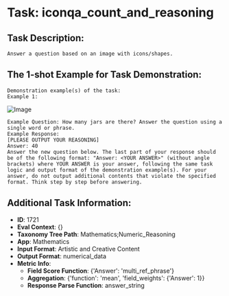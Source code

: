 # Task: iconqa_count_and_reasoning

## Task Description:

```
Answer a question based on an image with icons/shapes.
```

## The 1-shot Example for Task Demonstration:

```
Demonstration example(s) of the task:
Example 1:
```

![Image](1.png)

```
Example Question: How many jars are there? Answer the question using a single word or phrase.
Example Response:
[PLEASE OUTPUT YOUR REASONING]
Answer: 40
Answer the new question below. The last part of your response should be of the following format: "Answer: <YOUR ANSWER>" (without angle brackets) where YOUR ANSWER is your answer, following the same task logic and output format of the demonstration example(s). For your answer, do not output additional contents that violate the specified format. Think step by step before answering.
```

## Additional Task Information:

- **ID**: 1721
- **Eval Context**: {}
- **Taxonomy Tree Path**: Mathematics;Numeric_Reasoning
- **App**: Mathematics
- **Input Format**: Artistic and Creative Content
- **Output Format**: numerical_data
- **Metric Info**:
  - **Field Score Function**: {'Answer': 'multi_ref_phrase'}
  - **Aggregation**: {'function': 'mean', 'field_weights': {'Answer': 1}}
  - **Response Parse Function**: answer_string
